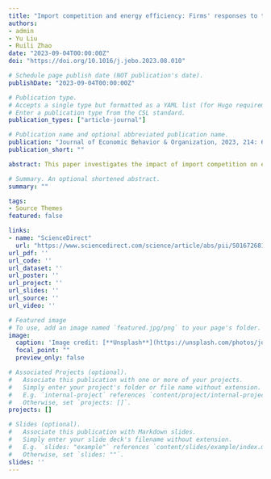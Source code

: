 ```yaml
---
title: "Import competition and energy efficiency: Firms' responses to the WTO accession in China"
authors:
- admin
- Yu Liu
- Ruili Zhao
date: "2023-09-04T00:00:00Z"
doi: "https://doi.org/10.1016/j.jebo.2023.08.010"

# Schedule page publish date (NOT publication's date).
publishDate: "2023-09-04T00:00:00Z"

# Publication type.
# Accepts a single type but formatted as a YAML list (for Hugo requirements).
# Enter a publication type from the CSL standard.
publication_types: ["article-journal"]

# Publication name and optional abbreviated publication name.
publication: "Journal of Economic Behavior & Organization, 2023, 214: 670-690"
publication_short: ""

abstract: This paper investigates the impact of import competition on energy efficiency among firms in China. Using a difference-in-differences approach that exploits industry- and firm-level tariff reductions following China's accession to the WTO, we examine the effects of reduced output tariffs on coal intensity, measured as coal use per output, of Chinese manufacturing firms. Our findings indicate that higher levels of import competition lead to significant reductions in coal intensity, without negatively affecting firm production levels. We also find evidence that these effects are primarily driven by multi-product firms adjusting their product mix to prioritize energy-saving options.

# Summary. An optional shortened abstract.
summary: ""

tags:
- Source Themes
featured: false

links:
- name: "ScienceDirect"
  url: "https://www.sciencedirect.com/science/article/abs/pii/S0167268123002913"
url_pdf: ''
url_code: ''
url_dataset: ''
url_poster: ''
url_project: ''
url_slides: ''
url_source: ''
url_video: ''

# Featured image
# To use, add an image named `featured.jpg/png` to your page's folder. 
image:
  caption: 'Image credit: [**Unsplash**](https://unsplash.com/photos/jdD8gXaTZsc)'
  focal_point: ""
  preview_only: false

# Associated Projects (optional).
#   Associate this publication with one or more of your projects.
#   Simply enter your project's folder or file name without extension.
#   E.g. `internal-project` references `content/project/internal-project/index.md`.
#   Otherwise, set `projects: []`.
projects: []

# Slides (optional).
#   Associate this publication with Markdown slides.
#   Simply enter your slide deck's filename without extension.
#   E.g. `slides: "example"` references `content/slides/example/index.md`.
#   Otherwise, set `slides: ""`.
slides: ''
---
```

